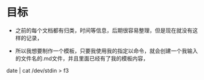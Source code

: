 # 目标

- 之前的每个文档都有归类，时间等信息，后期很容易整理，但是现在就没有这样的记录，

- 所以我想要制作一个模板，只要我使用我的指定以命令，就会创建一个我输入的文件名的.md文件，并且里面已经有了我的模板内容，

date | cat /dev/stdin > f3

